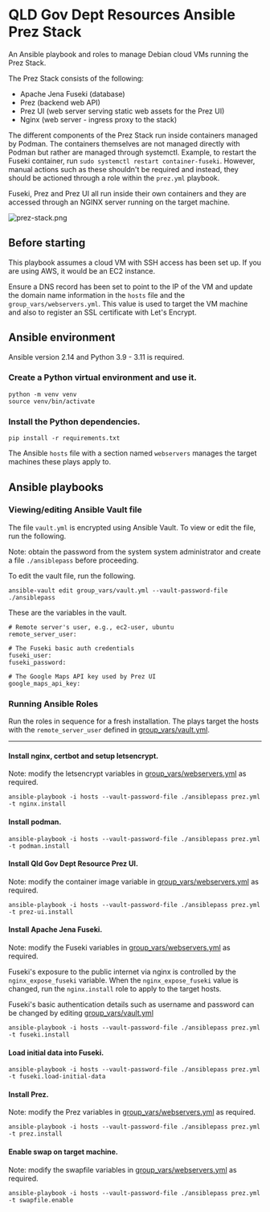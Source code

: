 # QLD Gov Dept Resources Ansible Prez Stack

An Ansible playbook and roles to manage Debian cloud VMs running the Prez Stack.

The Prez Stack consists of the following:

- Apache Jena Fuseki (database)
- Prez (backend web API)
- Prez UI (web server serving static web assets for the Prez UI)
- Nginx (web server - ingress proxy to the stack)

The different components of the Prez Stack run inside containers managed by Podman. The containers themselves are not managed directly with Podman but rather are managed through systemctl. Example, to restart the Fuseki container, run `sudo systemctl restart container-fuseki`. However, manual actions such as these shouldn't be required and instead, they should be actioned through a role within the `prez.yml` playbook.

Fuseki, Prez and Prez UI all run inside their own containers and they are accessed through an NGINX server running on the target machine.

![prez-stack.png](prez-stack.png)

## Before starting

This playbook assumes a cloud VM with SSH access has been set up. If you are using AWS, it would be an EC2 instance.

Ensure a DNS record has been set to point to the IP of the VM and update the domain name information in the `hosts` file and the `group_vars/webservers.yml`. This value is used to target the VM machine and also to register an SSL certificate with Let's Encrypt.

## Ansible environment

Ansible version 2.14 and Python 3.9 - 3.11 is required.

### Create a Python virtual environment and use it.

```
python -m venv venv
source venv/bin/activate
```

### Install the Python dependencies.

```
pip install -r requirements.txt
```

The Ansible `hosts` file with a section named `webservers` manages the target machines these plays apply to.

## Ansible playbooks

### Viewing/editing Ansible Vault file

The file `vault.yml` is encrypted using Ansible Vault. To view or edit the file, run the following.

Note: obtain the password from the system system administrator and create a file `./ansiblepass` before proceeding.

To edit the vault file, run the following.

```
ansible-vault edit group_vars/vault.yml --vault-password-file ./ansiblepass
```

These are the variables in the vault.

```
# Remote server's user, e.g., ec2-user, ubuntu
remote_server_user:

# The Fuseki basic auth credentials
fuseki_user:
fuseki_password:

# The Google Maps API key used by Prez UI
google_maps_api_key:
```

### Running Ansible Roles

Run the roles in sequence for a fresh installation. The plays target the hosts with the `remote_server_user` defined in [group_vars/vault.yml](group_vars/vault.yml).

---

#### Install nginx, certbot and setup letsencrypt.

Note: modify the letsencrypt variables in [group_vars/webservers.yml](group_vars/webservers.yml) as required.

```
ansible-playbook -i hosts --vault-password-file ./ansiblepass prez.yml -t nginx.install
```

#### Install podman.

```
ansible-playbook -i hosts --vault-password-file ./ansiblepass prez.yml -t podman.install
```

#### Install Qld Gov Dept Resource Prez UI.

Note: modify the container image variable in [group_vars/webservers.yml](group_vars/webservers.yml) as required.

```
ansible-playbook -i hosts --vault-password-file ./ansiblepass prez.yml -t prez-ui.install
```

#### Install Apache Jena Fuseki.

Note: modify the Fuseki variables in [group_vars/webservers.yml](group_vars/webservers.yml) as required.

Fuseki's exposure to the public internet via nginx is controlled by the `nginx_expose_fuseki` variable. When the `nginx_expose_fuseki` value is changed, run the `nginx.install` role to apply to the target hosts.

Fuseki's basic authentication details such as username and password can be changed by editing [group_vars/vault.yml](group_vars/vault.yml)

```
ansible-playbook -i hosts --vault-password-file ./ansiblepass prez.yml -t fuseki.install
```

#### Load initial data into Fuseki.

```
ansible-playbook -i hosts --vault-password-file ./ansiblepass prez.yml -t fuseki.load-initial-data
```

#### Install Prez.

Note: modify the Prez variables in [group_vars/webservers.yml](group_vars/webservers.yml) as required.

```
ansible-playbook -i hosts --vault-password-file ./ansiblepass prez.yml -t prez.install
```

#### Enable swap on target machine.

Note: modify the swapfile variables in [group_vars/webservers.yml](group_vars/webservers.yml) as required.

```
ansible-playbook -i hosts --vault-password-file ./ansiblepass prez.yml -t swapfile.enable
```
